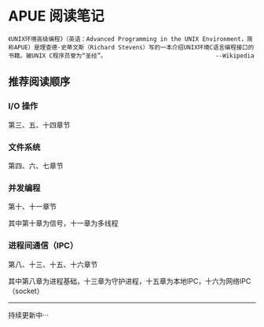 # APUE 阅读笔记
    《UNIX环境高级编程》（英语：Advanced Programming in the UNIX Environment，简称APUE）是理查德·史蒂文斯（Richard Stevens）写的一本介绍UNIX环境C语言编程接口的书籍。被UNIX C程序员誉为“圣经”。                               --Wikipedia

## 推荐阅读顺序

### I/O 操作
第三、五、十四章节

### 文件系统
第四、六、七章节

### 并发编程
第十、十一章节

其中第十章为信号，十一章为多线程

### 进程间通信（IPC）
第八、十三、十五、十六章节

其中第八章为进程基础，十三章为守护进程，十五章为本地IPC，十六为网络IPC（socket）

----
持续更新中···